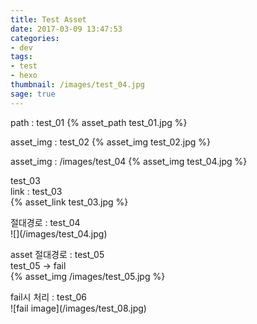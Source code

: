 ```yaml
---
title: Test Asset
date: 2017-03-09 13:47:53
categories:
- dev
tags:
- test
- hexo
thumbnail: /images/test_04.jpg
sage: true
---
```

<p>
path : test_01
{% asset_path test_01.jpg %}
<p>
asset_img : test_02
{% asset_img test_02.jpg %}
<p>
asset_img : /images/test_04
{% asset_img test_04.jpg %}
<p>
test_03
<br>
link : test_03
<br>
{% asset_link test_03.jpg %}
<p>
절대경로 : test_04
<br>
![](/images/test_04.jpg)
<p>
asset 절대경로 : test_05
<br>test_05 -> fail
<br>{% asset_img /images/test_05.jpg %}
<p>
fail시 처리 : test_06
<br>![fail image](/images/test_08.jpg)

<p>


